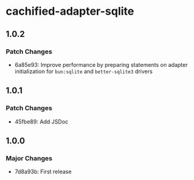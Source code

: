# cachified-adapter-sqlite

## 1.0.2

### Patch Changes

- 6a85e93: Improve performance by preparing statements on adapter initialization for `bun:sqlite` and `better-sqlite3` drivers

## 1.0.1

### Patch Changes

- 45fbe89: Add JSDoc

## 1.0.0

### Major Changes

- 7d8a93b: First release
